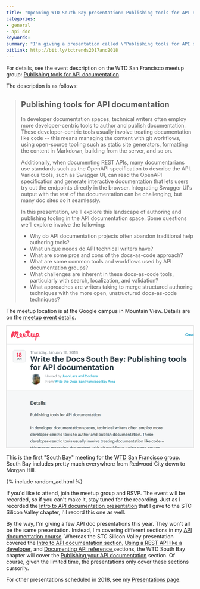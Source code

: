 ```yaml
---
title: "Upcoming WTD South Bay presentation: Publishing tools for API documentation"
categories:
- general
- api-doc
keywords:
summary: "I'm giving a presentation called \"Publishing tools for API documentation\" at the Write the Docs South Bay meetup group on January 18, 2018. The location for the meetup is Google's Mountain View campus."
bitlink: http://bit.ly/tctrends2017and2018
---
```


For details, see the event description on the WTD San Francisco meetup group: [Publishing tools for API documentation](https://www.meetup.com/Write-the-Docs-SF/events/246427319/).

The description is as follows:

> ## Publishing tools for API documentation
>
> In developer documentation spaces, technical writers often employ more developer-centric tools to author and publish documentation. These developer-centric tools usually involve treating documentation like code -- this means managing the content with git workflows, using open-source tooling such as static site generators, formatting the content in Markdown, building from the server, and so on.
>
> Additionally, when documenting REST APIs, many documentarians use standards such as the OpenAPI specification to describe the API. Various tools, such as Swagger UI, can read the OpenAPI specification and generate interactive documentation that lets users try out the endpoints directly in the browser. Integrating Swagger UI's output with the rest of the documentation can be challenging, but many doc sites do it seamlessly.
>
> In this presentation, we'll explore this landscape of authoring and publishing tooling in the API documentation space. Some questions we'll explore involve the following:
>
> * Why do API documentation projects often abandon traditional help authoring tools?
> * What unique needs do API technical writers have?
> * What are some pros and cons of the docs-as-code approach?
> * What are some common tools and workflows used by API documentation groups?
> * What challenges are inherent in these docs-as-code tools, particularly with search, localization, and validation?
> * What approaches are writers taking to merge structured authoring techniques with the more open, unstructured docs-as-code techniques?

The meetup location is at the Google campus in Mountain View. Details are on the [meetup event details](https://www.meetup.com/Write-the-Docs-SF/events/246427319/).

<a href="https://www.meetup.com/Write-the-Docs-SF/events/246427319/"><img src="/images/wtdsouthbaypubapipres.png" /></a>

This is the first "South Bay" meeting for the [WTD San Francisco group](https://www.meetup.com/Write-the-Docs-SF). South Bay includes pretty much everywhere from Redwood City down to Morgan Hill.

{% include random_ad.html %}

If you'd like to attend, join the meetup group and RSVP. The event will be recorded, so if you can't make it, stay tuned for the recording. Just as I recorded the [Intro to API documentation presentation](http://idratherbewriting.com/2017/11/19/upcoming-api-doc-presentation-stc-sv-chapter/) that I gave to the STC Silicon Valley chapter, I'll record this one as well.

By the way, I'm giving a few API doc presentations this year. They won't all be the same presentation. Instead, I'm covering different sections in my [API documentation course](http://idratherbewriting.com/learnapidoc/). Whereas the STC Silicon Valley presentation covered the [Intro to API documentation section](http://idratherbewriting.com/learnapidoc/docapis_introtoapis.html), [Using a REST API like a developer](http://idratherbewriting.com/learnapidoc/likeadeveloper.html), and [Documenting API reference ](http://idratherbewriting.com/learnapidoc/docendpoints.html) sections, the WTD South Bay chapter will cover the [Publishing your API documentation](http://idratherbewriting.com/learnapidoc/publishingapis.html) section. Of course, given the limited time, the presentations only cover these sections cursorily.

For other presentations scheduled in 2018, see my [Presentations page](http://idratherbewriting.com/presentations/).
